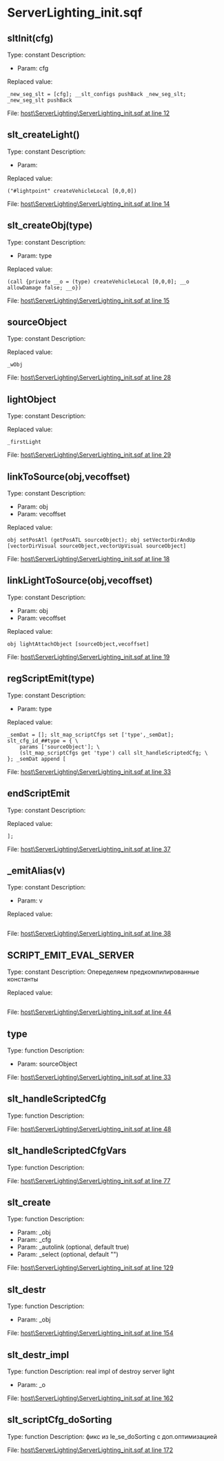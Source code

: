 # ServerLighting_init.sqf

## sltInit(cfg)

Type: constant
Description: 
- Param: cfg

Replaced value:
```sqf
_new_seg_slt = [cfg]; __slt_configs pushBack _new_seg_slt; _new_seg_slt pushBack
```
File: [host\ServerLighting\ServerLighting_init.sqf at line 12](../../../Src/host/ServerLighting/ServerLighting_init.sqf#L12)
## slt_createLight()

Type: constant
Description: 
- Param: 

Replaced value:
```sqf
("#lightpoint" createVehicleLocal [0,0,0])
```
File: [host\ServerLighting\ServerLighting_init.sqf at line 14](../../../Src/host/ServerLighting/ServerLighting_init.sqf#L14)
## slt_createObj(type)

Type: constant
Description: 
- Param: type

Replaced value:
```sqf
(call {private __o = (type) createVehicleLocal [0,0,0]; __o allowDamage false; __o})
```
File: [host\ServerLighting\ServerLighting_init.sqf at line 15](../../../Src/host/ServerLighting/ServerLighting_init.sqf#L15)
## sourceObject

Type: constant
Description: 


Replaced value:
```sqf
_wObj
```
File: [host\ServerLighting\ServerLighting_init.sqf at line 28](../../../Src/host/ServerLighting/ServerLighting_init.sqf#L28)
## lightObject

Type: constant
Description: 


Replaced value:
```sqf
_firstLight
```
File: [host\ServerLighting\ServerLighting_init.sqf at line 29](../../../Src/host/ServerLighting/ServerLighting_init.sqf#L29)
## linkToSource(obj,vecoffset)

Type: constant
Description: 
- Param: obj
- Param: vecoffset

Replaced value:
```sqf
obj setPosAtl (getPosATL sourceObject); obj setVectorDirAndUp [vectorDirVisual sourceObject,vectorUpVisual sourceObject]
```
File: [host\ServerLighting\ServerLighting_init.sqf at line 18](../../../Src/host/ServerLighting/ServerLighting_init.sqf#L18)
## linkLightToSource(obj,vecoffset)

Type: constant
Description: 
- Param: obj
- Param: vecoffset

Replaced value:
```sqf
obj lightAttachObject [sourceObject,vecoffset]
```
File: [host\ServerLighting\ServerLighting_init.sqf at line 19](../../../Src/host/ServerLighting/ServerLighting_init.sqf#L19)
## regScriptEmit(type)

Type: constant
Description: 
- Param: type

Replaced value:
```sqf
_semDat = []; slt_map_scriptCfgs set ['type',_semDat]; slt_cfg_id_##type = { \
	params ['sourceObject']; \
	(slt_map_scriptCfgs get 'type') call slt_handleScriptedCfg; \
}; _semDat append [
```
File: [host\ServerLighting\ServerLighting_init.sqf at line 33](../../../Src/host/ServerLighting/ServerLighting_init.sqf#L33)
## endScriptEmit

Type: constant
Description: 


Replaced value:
```sqf
];
```
File: [host\ServerLighting\ServerLighting_init.sqf at line 37](../../../Src/host/ServerLighting/ServerLighting_init.sqf#L37)
## _emitAlias(v)

Type: constant
Description: 
- Param: v

Replaced value:
```sqf

```
File: [host\ServerLighting\ServerLighting_init.sqf at line 38](../../../Src/host/ServerLighting/ServerLighting_init.sqf#L38)
## SCRIPT_EMIT_EVAL_SERVER

Type: constant
Description: Опеределяем предкомпилированные константы


Replaced value:
```sqf

```
File: [host\ServerLighting\ServerLighting_init.sqf at line 44](../../../Src/host/ServerLighting/ServerLighting_init.sqf#L44)
## type

Type: function
Description: 
- Param: sourceObject

File: [host\ServerLighting\ServerLighting_init.sqf at line 33](../../../Src/host/ServerLighting/ServerLighting_init.sqf#L33)
## slt_handleScriptedCfg

Type: function
Description: 


File: [host\ServerLighting\ServerLighting_init.sqf at line 48](../../../Src/host/ServerLighting/ServerLighting_init.sqf#L48)
## slt_handleScriptedCfgVars

Type: function
Description: 


File: [host\ServerLighting\ServerLighting_init.sqf at line 77](../../../Src/host/ServerLighting/ServerLighting_init.sqf#L77)
## slt_create

Type: function
Description: 
- Param: _obj
- Param: _cfg
- Param: _autolink (optional, default true)
- Param: _select (optional, default "")

File: [host\ServerLighting\ServerLighting_init.sqf at line 129](../../../Src/host/ServerLighting/ServerLighting_init.sqf#L129)
## slt_destr

Type: function
Description: 
- Param: _obj

File: [host\ServerLighting\ServerLighting_init.sqf at line 154](../../../Src/host/ServerLighting/ServerLighting_init.sqf#L154)
## slt_destr_impl

Type: function
Description: real impl of destroy server light
- Param: _o

File: [host\ServerLighting\ServerLighting_init.sqf at line 162](../../../Src/host/ServerLighting/ServerLighting_init.sqf#L162)
## slt_scriptCfg_doSorting

Type: function
Description: фикс из le_se_doSorting с доп.оптимизацией


File: [host\ServerLighting\ServerLighting_init.sqf at line 172](../../../Src/host/ServerLighting/ServerLighting_init.sqf#L172)

